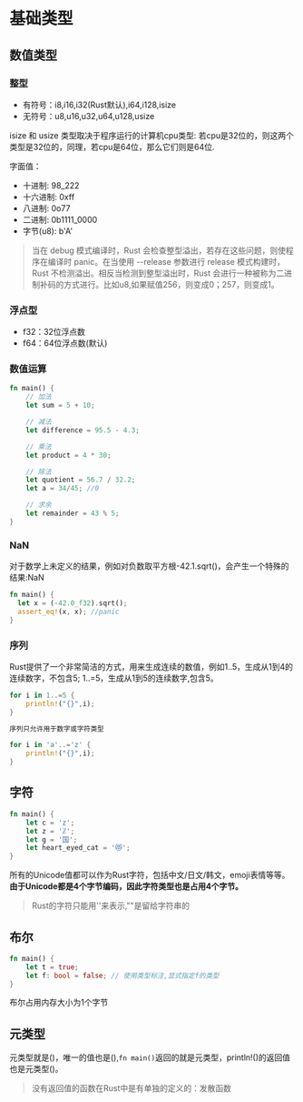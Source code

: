 # 基础类型

## 数值类型

### 整型

- 有符号：i8,i16,i32(Rust默认),i64,i128,isize
- 无符号：u8,u16,u32,u64,u128,usize

isize 和 usize 类型取决于程序运行的计算机cpu类型: 若cpu是32位的，则这两个类型是32位的，同理，若cpu是64位，那么它们则是64位.

字面值：
- 十进制: 98_222
- 十六进制: 0xff
- 八进制: 0o77
- 二进制: 0b1111_0000
- 字节(u8): b'A'

> 当在 debug 模式编译时，Rust 会检查整型溢出，若存在这些问题，则使程序在编译时 panic。在当使用 --release 参数进行 release 模式构建时，Rust 不检测溢出。相反当检测到整型溢出时，Rust 会进行一种被称为二进制补码的方式进行。比如u8,如果赋值256，则变成0；257，则变成1。

### 浮点型

- f32：32位浮点数
- f64：64位浮点数(默认)

### 数值运算

```rust
fn main() {
    // 加法
    let sum = 5 + 10;

    // 减法
    let difference = 95.5 - 4.3;

    // 乘法
    let product = 4 * 30;

    // 除法
    let quotient = 56.7 / 32.2;
    let a = 34/45; //0

    // 求余
    let remainder = 43 % 5;
}
```

### NaN

对于数学上未定义的结果，例如对负数取平方根-42.1.sqrt()，会产生一个特殊的结果:NaN

```rust
fn main() {
  let x = (-42.0_f32).sqrt();
  assert_eq!(x, x); //panic
}
```

### 序列

Rust提供了一个非常简洁的方式，用来生成连续的数值，例如1..5，生成从1到4的连续数字，不包含5; 1..=5，生成从1到5的连续数字,包含5。

```rust
for i in 1..=5 {
    println!("{}",i);
}

序列只允许用于数字或字符类型

for i in 'a'..='z' {
    println!("{}",i);
}
```

## 字符

```rust
fn main() {
    let c = 'z';
    let z = 'ℤ';
    let g = '国';
    let heart_eyed_cat = '😻';
}
```

所有的Unicode值都可以作为Rust字符，包括中文/日文/韩文，emoji表情等等。**由于Unicode都是4个字节编码，因此字符类型也是占用4个字节。**

> Rust的字符只能用''来表示,""是留给字符串的

## 布尔

```rust
fn main() {
    let t = true;
    let f: bool = false; // 使用类型标注,显式指定f的类型
}
```

布尔占用内存大小为1个字节

## 元类型

元类型就是()，唯一的值也是(),`fn main()`返回的就是元类型，println!()的返回值也是元类型()。

> 没有返回值的函数在Rust中是有单独的定义的：发散函数